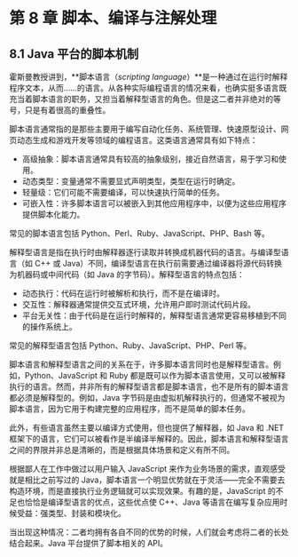 



# 第 8 章   脚本、编译与注解处理



## 8.1   Java 平台的脚本机制

霍斯曼教授讲到，**脚本语言（*scripting language*）**是一种通过在运行时解释程序文本，从而……的语言。从各种实际编程语言的情况来看，也确实挺多语言既充当着脚本语言的职务，又担当着解释型语言的角色。但是这二者并非绝对的等号，只是有着很高的重叠性。

脚本语言通常指的是那些主要用于编写自动化任务、系统管理、快速原型设计、网页动态生成和游戏开发等领域的编程语言。这类语言通常具有如下特点：

- 高级抽象：脚本语言通常具有较高的抽象级别，接近自然语言，易于学习和使用。
- 动态类型：变量通常不需要显式声明类型，类型在运行时确定。
- 轻量级：它们可能不需要编译，可以快速执行简单的任务。
- 可嵌入性：许多脚本语言可以被嵌入到其他应用程序中，以便为这些应用程序提供脚本化能力。

常见的脚本语言包括 Python、Perl、Ruby、JavaScript、PHP、Bash 等。

解释型语言是指在执行时由解释器逐行读取并转换成机器代码的语言。与编译型语言（如 C++ 或 Java）不同，编译型语言在执行前需要通过编译器将源代码转换为机器码或中间代码（如 Java 的字节码）。解释型语言的特点包括：

- 动态执行：代码在运行时被解析和执行，而不是在编译时。
- 交互性：解释器通常提供交互式环境，允许用户即时测试代码片段。
- 平台无关性：由于代码是在运行时解释的，解释型语言通常更容易移植到不同的操作系统上。

常见的解释型语言包括 Python、Ruby、JavaScript、PHP、Perl 等。

脚本语言和解释型语言之间的关系在于，许多脚本语言同时也是解释型语言。例如，Python、JavaScript 和 Ruby 都是既可以作为脚本语言使用，又可以被解释执行的语言。然而，并非所有的解释型语言都是脚本语言，也不是所有的脚本语言都必须是解释型的。例如，Java 字节码是由虚拟机解释执行的，但通常不被视为脚本语言，因为它用于构建完整的应用程序，而不是简单的脚本任务。

此外，有些语言虽然主要以编译方式使用，但也提供了解释器，如 Java 和 .NET 框架下的语言，它们可以被看作是半编译半解释的。因此，脚本语言和解释型语言之间的界限并非总是清晰的，而是根据具体场景和定义有所不同。

根据鄙人在工作中做过以用户输入 JavaScript 来作为业务场景的需求，直观感受就是相比之前写过的 Java，脚本语言一个明显优势就在于灵活——完全不需要去构造环境，而是直接执行业务逻辑就可以实现效果。有趣的是，JavaScript 的不足也恰恰是编译型语言的优点，这些优点使 C++、Java 等语言在编写复杂应用时候受益：强类型、封装和模块化。

当出现这种情况：二者均拥有各自不同的优势的时候，人们就会考虑将二者的长处结合起来。Java 平台提供了脚本相关的 API。

> 
